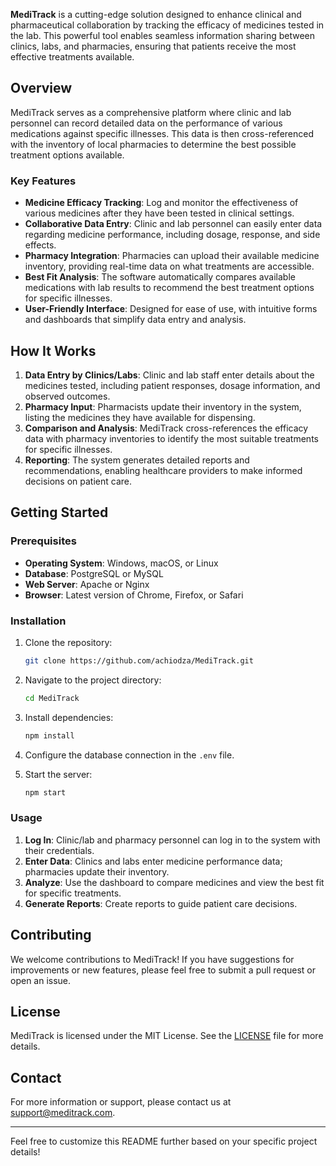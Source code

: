 

**MediTrack** is a cutting-edge solution designed to enhance clinical and pharmaceutical collaboration by tracking the efficacy of medicines tested in the lab. This powerful tool enables seamless information sharing between clinics, labs, and pharmacies, ensuring that patients receive the most effective treatments available.

## Overview

MediTrack serves as a comprehensive platform where clinic and lab personnel can record detailed data on the performance of various medications against specific illnesses. This data is then cross-referenced with the inventory of local pharmacies to determine the best possible treatment options available.

### Key Features

- **Medicine Efficacy Tracking**: Log and monitor the effectiveness of various medicines after they have been tested in clinical settings.
- **Collaborative Data Entry**: Clinic and lab personnel can easily enter data regarding medicine performance, including dosage, response, and side effects.
- **Pharmacy Integration**: Pharmacies can upload their available medicine inventory, providing real-time data on what treatments are accessible.
- **Best Fit Analysis**: The software automatically compares available medications with lab results to recommend the best treatment options for specific illnesses.
- **User-Friendly Interface**: Designed for ease of use, with intuitive forms and dashboards that simplify data entry and analysis.

## How It Works

1. **Data Entry by Clinics/Labs**: Clinic and lab staff enter details about the medicines tested, including patient responses, dosage information, and observed outcomes.
2. **Pharmacy Input**: Pharmacists update their inventory in the system, listing the medicines they have available for dispensing.
3. **Comparison and Analysis**: MediTrack cross-references the efficacy data with pharmacy inventories to identify the most suitable treatments for specific illnesses.
4. **Reporting**: The system generates detailed reports and recommendations, enabling healthcare providers to make informed decisions on patient care.

## Getting Started

### Prerequisites

- **Operating System**: Windows, macOS, or Linux
- **Database**: PostgreSQL or MySQL
- **Web Server**: Apache or Nginx
- **Browser**: Latest version of Chrome, Firefox, or Safari

### Installation

1. Clone the repository:

   ```bash
   git clone https://github.com/achiodza/MediTrack.git
   ```

2. Navigate to the project directory:

   ```bash
   cd MediTrack
   ```

3. Install dependencies:

   ```bash
   npm install
   ```

4. Configure the database connection in the `.env` file.

5. Start the server:

   ```bash
   npm start
   ```

### Usage

1. **Log In**: Clinic/lab and pharmacy personnel can log in to the system with their credentials.
2. **Enter Data**: Clinics and labs enter medicine performance data; pharmacies update their inventory.
3. **Analyze**: Use the dashboard to compare medicines and view the best fit for specific treatments.
4. **Generate Reports**: Create reports to guide patient care decisions.

## Contributing

We welcome contributions to MediTrack! If you have suggestions for improvements or new features, please feel free to submit a pull request or open an issue.

## License

MediTrack is licensed under the MIT License. See the [LICENSE](LICENSE) file for more details.

## Contact

For more information or support, please contact us at [support@meditrack.com](mailto:support@meditrack.com).

---

Feel free to customize this README further based on your specific project details!
